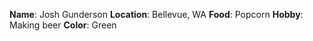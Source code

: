 **Name**: Josh Gunderson
**Location**: Bellevue, WA
**Food**: Popcorn
**Hobby**: Making beer
**Color**: Green
